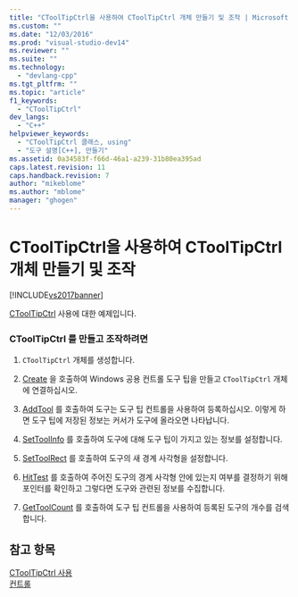 ```yaml
---
title: "CToolTipCtrl을 사용하여 CToolTipCtrl 개체 만들기 및 조작 | Microsoft Docs"
ms.custom: ""
ms.date: "12/03/2016"
ms.prod: "visual-studio-dev14"
ms.reviewer: ""
ms.suite: ""
ms.technology: 
  - "devlang-cpp"
ms.tgt_pltfrm: ""
ms.topic: "article"
f1_keywords: 
  - "CToolTipCtrl"
dev_langs: 
  - "C++"
helpviewer_keywords: 
  - "CToolTipCtrl 클래스, using"
  - "도구 설명[C++], 만들기"
ms.assetid: 0a34583f-f66d-46a1-a239-31b80ea395ad
caps.latest.revision: 11
caps.handback.revision: 7
author: "mikeblome"
ms.author: "mblome"
manager: "ghogen"
---
```

# CToolTipCtrl을 사용하여 CToolTipCtrl 개체 만들기 및 조작
[!INCLUDE[vs2017banner](../assembler/inline/includes/vs2017banner.md)]

[CToolTipCtrl](../mfc/reference/ctooltipctrl-class.md) 사용에 대한 예제입니다.  
  
### CToolTipCtrl 를 만들고 조작하려면  
  
1.  `CToolTipCtrl` 개체를 생성합니다.  
  
2.  [Create](../Topic/CToolTipCtrl::Create.md) 을 호출하여 Windows 공용 컨트롤 도구 팁을 만들고 `CToolTipCtrl` 개체에 연결하십시오.  
  
3.  [AddTool](../Topic/CToolTipCtrl::AddTool.md) 를 호출하여 도구는 도구 팁 컨트롤을 사용하여 등록하십시오. 이렇게 하면 도구 팁에 저장된 정보는 커서가 도구에 올라오면 나타납니다.  
  
4.  [SetToolInfo](../Topic/CToolTipCtrl::SetToolInfo.md) 를 호출하여 도구에 대해 도구 팁이 가지고 있는 정보를 설정합니다.  
  
5.  [SetToolRect](../Topic/CToolTipCtrl::SetToolRect.md) 를 호출하여 도구의 새 경계 사각형을 설정합니다.  
  
6.  [HitTest](../Topic/CToolTipCtrl::HitTest.md) 를 호출하여 주어진 도구의 경계 사각형 안에 있는지 여부를 결정하기 위해 포인터를 확인하고 그렇다면 도구와 관련된 정보를 수집합니다.  
  
7.  [GetToolCount](../Topic/CToolTipCtrl::GetToolCount.md) 를 호출하여 도구 팁 컨트롤을 사용하여 등록된 도구의 개수를 검색합니다.  
  
## 참고 항목  
 [CToolTipCtrl 사용](../mfc/using-ctooltipctrl.md)   
 [컨트롤](../mfc/controls-mfc.md)